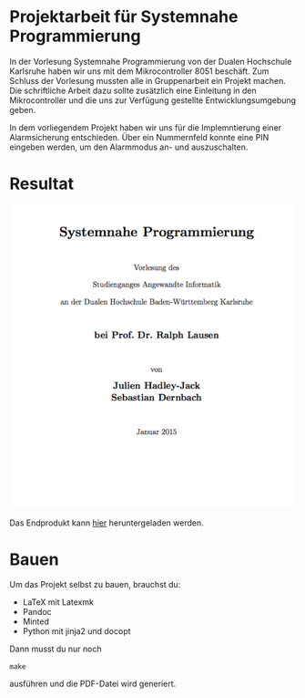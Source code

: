 # Projektarbeit für Systemnahe Programmierung

In der Vorlesung Systemnahe Programmierung von der Dualen Hochschule Karlsruhe haben wir uns mit dem Mikrocontroller 8051 beschäft. Zum Schluss der Vorlesung mussten alle in Gruppenarbeit ein Projekt machen. Die schriftliche Arbeit dazu sollte zusätzlich eine Einleitung in den Mikrocontroller und die uns zur Verfügung gestellte Entwicklungsumgebung geben. 

In dem vorliegendem Projekt haben wir uns für die Implemntierung einer Alarmsicherung entschieden. Über ein Nummernfeld konnte eine PIN eingeben werden, um den Alarmmodus an- und auszuschalten.

# Resultat

![Deckblatt](screenshot_deckblatt.png)

Das Endprodukt kann [hier](https://github.com/julien-hadleyjack/systemnahe-programmierung/releases/download/final/systemnahe-programmierung.pdf) heruntergeladen werden.

# Bauen

Um das Projekt selbst zu bauen, brauchst du:

* LaTeX mit Latexmk
* Pandoc
* Minted
* Python mit jinja2 und docopt

Dann musst du nur noch 

```
make
````

ausführen und die PDF-Datei wird generiert.